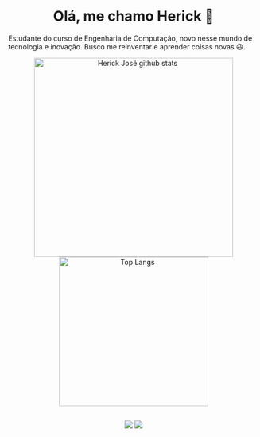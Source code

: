 <h1 align="center">Olá, me chamo Herick 👋</h1>

Estudante do curso de Engenharia de Computação, novo nesse mundo de tecnologia e inovação. Busco me reinventar e aprender coisas novas 😃.

<p align="center">
  <img width="400" alt="Herick José github stats" src="https://github-readme-stats.vercel.app/api?username=herickjose&count_private=true&theme=dark&show_icons=true" />
  <img width="300" alt="Top Langs" src="https://github-readme-stats.vercel.app/api/top-langs/?username=herickjose&layout=compact&langs_count=8&theme=dark&show_icons=true" />
</p>

##

<p align="center">
  <a href = "mailto:herickjose.dev@gmail.com"><img src="https://img.shields.io/badge/Gmail-D14836?style=for-the-badge&logo=gmail&logoColor=white"></a>
  <a href="https://www.linkedin.com/in/herick-josé-albuquerque-5ba595267" target="_blank"><img src="https://img.shields.io/badge/LinkedIn-0077B5?style=for-the-badge&logo=linkedin&logoColor=white" target="_blank"></a> 
</p>
